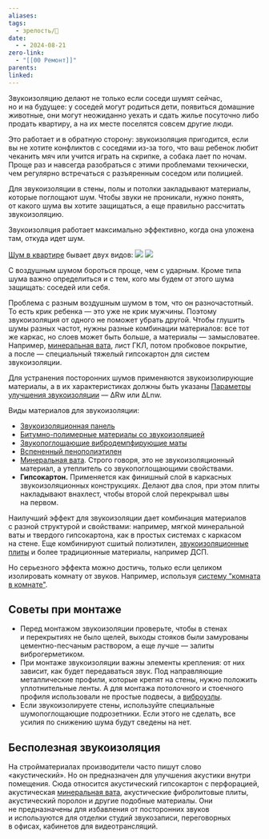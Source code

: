```yaml
---
aliases: 
tags:
  - зрелость/🌱
date:
  - - 2024-08-21
zero-link:
  - "[[00 Ремонт]]"
parents: 
linked:
---
```

Звукоизоляцию делают не только если соседи шумят сейчас, но и на будущее: у соседей могут родиться дети, появиться домашние животные, они могут неожиданно уехать и сдать жилье посуточно либо продать квартиру, а на их месте поселятся совсем другие люди.

Это работает и в обратную сторону: звукоизоляция пригодится, если вы не хотите конфликтов с соседями из-за того, что ваш ребенок любит чеканить мяч или учится играть на скрипке, а собака лает по ночам. Проще раз и навсегда разобраться с этими проблемами технически, чем регулярно встречаться с разъяренным соседом или полицией.

Для звукоизоляции в стены, полы и потолки закладывают материалы, которые поглощают шум. Чтобы звуки не проникали, нужно понять, от какого шума вы хотите защищаться, а еще правильно рассчитать звукоизоляцию.

Звукоизоляция работает максимально эффективно, когда она уложена там, откуда идет шум.

[Шум в квартире](Шум%20в%20квартире.md) бывает двух видов:
![](Воздушный%20шум.md#^dc8bfd)
![](Структурный%20шум.md#^146c57)

С воздушным шумом бороться проще, чем с ударным. Кроме типа шума важно определиться и с тем, кого мы будем от этого шума защищать: соседей или себя.

Проблема с разным воздушным шумом в том, что он разночастотный. То есть крик ребенка — это уже не крик мужчины. Поэтому звукоизоляция от одного не поможет убрать другой. Чтобы глушить шумы разных частот, нужны разные комбинации материалов: все тот же каркас, но слоев может быть больше, а материалы — замысловатее. Например, [минеральная вата](Минеральная%20вата.md), лист ГКЛ, потом пробковое покрытие, а после — специальный тяжелый гипсокартон для систем звукоизоляции.

Для устранения посторонних шумов применяются звукоизолирующие материалы, а в их характеристиках должны быть указаны [Параметры улучшения звукоизоляции](Параметры%20улучшения%20звукоизоляции.md) — ΔRw или ΔLnw. 

Виды материалов для звукоизоляции:
- [Звукоизоляционная панель](Звукоизоляционная%20панель.md)
- [Битумно-полимерные материалы со звукоизоляцией](Битумно-полимерные%20материалы%20со%20звукоизоляцией.md)
- [Звукопоглощающие вибродемпфирующие маты](Звукопоглощающие%20вибродемпфирующие%20маты.md)
- [Вспененный пенополиэтилен](Вспененный%20пенополиэтилен.md)
- [Минеральная вата](Минеральная%20вата.md). Строго говоря, это не звукоизоляционный материал, а утеплитель со звукопоглощающими свойствами.
- **Гипсокартон.** Применяется как финишный слой в каркасных звукоизоляционных конструкциях. Делают два слоя, при этом плиты накладывают внахлест, чтобы второй слой перекрывал швы на первом.

Наилучший эффект для звукоизоляции дает комбинация материалов с разной структурой и свойствами: например, мягкой минеральной ваты и твердого гипсокартона, как в простых системах с каркасом на стене. Еще комбинируют сшитый полиэтилен, [звукоизоляционные плиты](Звукоизоляционная%20панель.md) и более традиционные материалы, например ДСП.

Но серьезного эффекта можно достичь, только если целиком изолировать комнату от звуков. Например, используя [систему "комната в комнате"](Система%20комната%20в%20комнате.md).

## Советы при монтаже
- Перед монтажом звукоизоляции проверьте, чтобы в стенах и перекрытиях не было щелей, выходы стояков были замурованы цементно-песчаным раствором, а еще лучше — залиты виброгерметиком.
- При монтаже звукоизоляции важны элементы крепления: от них зависит, как будет передаваться звук. Под направляющие металлические профили, которые крепят на стены, нужно положить уплотнительные ленты. А для монтажа потолочного и стоечного профиля использовали не простые подвесы, а [виброузлы](Виброизоляционное%20крепление.md). 
- Если звукоизолируете стены, используйте специальные шумопоглощающие подрозетники. Если этого не сделать, все усилия по снижению шума будут сведены на нет.
## Бесполезная звукоизоляция
На стройматериалах производители часто пишут слово «акустический». Но он предназначен для улучшения акустики внутри помещения. Сюда относится акустический гипсокартон с перфорацией, акустическая [минеральная вата](Минеральная%20вата.md), акустические фибролитовые плиты, акустический поролон и другие подобные материалы. Они не предназначены для избавления от посторонних звуков и используются для отделки студий звукозаписи, переговорных в офисах, кабинетов для видеотрансляций.

